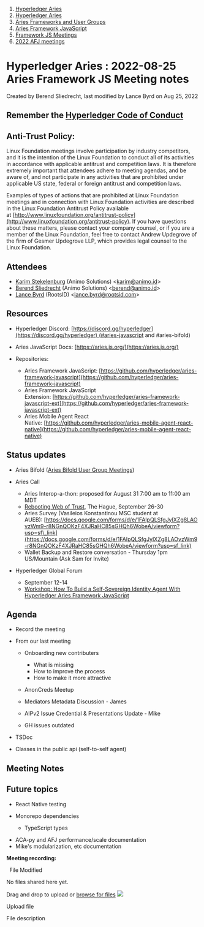 1. [Hyperledger Aries](index.html)
2. [Hyperledger Aries](Hyperledger-Aries_18481154.html)
3. [Aries Frameworks and User Groups](Aries-Frameworks-and-User-Groups_18481290.html)
4. [Aries Framework JavaScript](Aries-Framework-JavaScript_18482463.html)
5. [Framework JS Meetings](Framework-JS-Meetings_18482467.html)
6. [2022 AFJ meetings](2022-AFJ-meetings_18515835.html)

# Hyperledger Aries : 2022-08-25 Aries Framework JS Meeting notes

Created by Berend Sliedrecht, last modified by Lance Byrd on Aug 25, 2022

## Remember the [Hyperledger Code of Conduct](https://lf-hyperledger.atlassian.net/wiki/display/HYP/Hyperledger+Code+of+Conduct)

## Anti-Trust Policy:

Linux Foundation meetings involve participation by industry competitors, and it is the intention of the Linux Foundation to conduct all of its activities in accordance with applicable antitrust and competition laws. It is therefore extremely important that attendees adhere to meeting agendas, and be aware of, and not participate in any activities that are prohibited under applicable US state, federal or foreign antitrust and competition laws.

Examples of types of actions that are prohibited at Linux Foundation meetings and in connection with Linux Foundation activities are described in the Linux Foundation Antitrust Policy available at [http://www.linuxfoundation.org/antitrust-policy](http://www.linuxfoundation.org/antitrust-policy). If you have questions about these matters, please contact your company counsel, or if you are a member of the Linux Foundation, feel free to contact Andrew Updegrove of the firm of Gesmer Updegrove LLP, which provides legal counsel to the Linux Foundation.

## Attendees

- [Karim Stekelenburg](https://lf-hyperledger.atlassian.net/wiki/people/712020:c1a35915-1263-4367-b8e3-59469f567436?ref=confluence) (Animo Solutions) &lt;karim@animo.id&gt;
- [Berend Sliedrecht](https://lf-hyperledger.atlassian.net/wiki/people/601bca34332cbe007020eab0?ref=confluence) (Animo Solutions) &lt;berend@animo.id&gt;
- [Lance Byrd](https://lf-hyperledger.atlassian.net/wiki/people/6346b13f754fb6b373b9af19?ref=confluence) (RootsID) &lt;lance.byrd@rootsid.com&gt;

## Resources

- Hyperledger Discord: [https://discord.gg/hyperledger](https://discord.gg/hyperledger) (#aries-javascript and #aries-bifold)
- Aries JavaScript Docs: [https://aries.js.org/](https://aries.js.org/)
- Repositories:
  
  - Aries Framework JavaScript: [https://github.com/hyperledger/aries-framework-javascript](https://github.com/hyperledger/aries-framework-javascript)
  - Aries Framework JavaScript Extension: [https://github.com/hyperledger/aries-framework-javascript-ext](https://github.com/hyperledger/aries-framework-javascript-ext)
  - Aries Mobile Agent React Native: [https://github.com/hyperledger/aries-mobile-agent-react-native](https://github.com/hyperledger/aries-mobile-agent-react-native)

## Status updates

- Aries Bifold ([Aries Bifold User Group Meetings](Aries-Bifold-User-Group-Meetings_18490725.html))
- Aries Call
  
  - Aries Interop-a-thon: proposed for August 31 7:00 am to 11:00 am MDT
  - [Rebooting Web of Trust](https://www.weboftrust.info/), The Hague, September 26-30
  - Aries Survey (Vasileios Konstantinou MSC student at AUEB): [https://docs.google.com/forms/d/e/1FAIpQLSfgJyIXZg8LAOvzWm9-r8NGnQOKzF4XJRaHC85sGHQh6WobeA/viewform?usp=sf\_link](https://docs.google.com/forms/d/e/1FAIpQLSfgJyIXZg8LAOvzWm9-r8NGnQOKzF4XJRaHC85sGHQh6WobeA/viewform?usp=sf_link)
  - Wallet Backup and Restore conversation - Thursday 1pm US/Mountain (Ask Sam for Invite)
- Hyperledger Global Forum
  
  - September 12-14
  - [Workshop: How To Build a Self-Sovereign Identity Agent With Hyperledger Aries Framework JavaScript](https://hgf22.sched.com/event/15Bjb)

## Agenda

- Record the meeting
- From our last meeting
  
  - Onboarding new contributers
    
    - What is missing
    - How to improve the process
    - How to make it more attractive
  - AnonCreds Meetup
  - Mediators Metadata Discussion - James
  - AIPv2 Issue Credential &amp; Presentations Update - Mike
  - GH issues outdated
- TSDoc
- Classes in the public api (self-to-self agent)

## Meeting Notes

## Future topics

- React Native testing
- Monorepo dependencies
  
  - TypeScript types

<!--THE END-->

- ACA-py and AFJ performance/scale documentation
- Mike's modularization, etc documentation

**Meeting recording:**

  File Modified

No files shared here yet.

Drag and drop to upload or [browse for files]() ![](images/icons/wait.gif)

Upload file

File description
